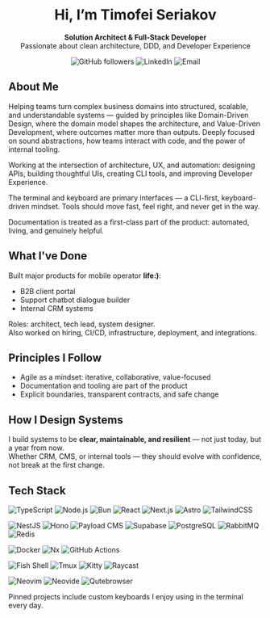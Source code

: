 <h1 align="center">Hi, I’m Timofei Seriakov</h1>
<p align="center">
  <strong>Solution Architect & Full-Stack Developer</strong><br>
  Passionate about clean architecture, DDD, and Developer Experience
</p>

<p align="center">
  <a href="https://github.com/TimSeriakov" style="text-decoration: none;">
    <img alt="GitHub followers" src="https://img.shields.io/github/followers/TimSeriakov?label=GitHub&style=flat-square&logo=github">
  </a>
  <a href="https://linkedin.com/in/timofei-seriakov" style="text-decoration: none;">
    <img alt="LinkedIn" src="https://img.shields.io/badge/LinkedIn-blue?style=flat-square&logo=linkedin">
  </a>
  <a href="mailto:t.seriakov@gmail.com" style="text-decoration: none;">
    <img alt="Email" src="https://img.shields.io/badge/email-t.seriakov@gmail.com-red?style=flat-square&logo=gmail&logoColor=white">
  </a>
</p>

## About Me

Helping teams turn complex business domains into structured, scalable, and understandable systems — guided by principles like Domain-Driven Design, where the domain model shapes the architecture, and Value-Driven Development, where outcomes matter more than outputs.
Deeply focused on sound abstractions, how teams interact with code, and the power of internal tooling.

Working at the intersection of architecture, UX, and automation:
designing APIs, building thoughtful UIs, creating CLI tools, and improving Developer Experience.

The terminal and keyboard are primary interfaces — a CLI-first, keyboard-driven mindset.
Tools should move fast, feel right, and never get in the way.

Documentation is treated as a first-class part of the product: automated, living, and genuinely helpful.

## What I've Done

Built major products for mobile operator **life:)**:
- B2B client portal
- Support chatbot dialogue builder
- Internal CRM systems

Roles: architect, tech lead, system designer.  
Also worked on hiring, CI/CD, infrastructure, deployment, and integrations.

## Principles I Follow

- Agile as a mindset: iterative, collaborative, value-focused
- Documentation and tooling are part of the product
- Explicit boundaries, transparent contracts, and safe change

## How I Design Systems

I build systems to be **clear, maintainable, and resilient** — not just today, but a year from now.  
Whether CRM, CMS, or internal tools — they should evolve with confidence, not break at the first change.

## Tech Stack

![TypeScript](https://img.shields.io/badge/TypeScript-3178c6?style=flat-square&logo=typescript&logoColor=white)
![Node.js](https://img.shields.io/badge/Node.js-339933?style=flat-square&logo=node.js&logoColor=white)
![Bun](https://img.shields.io/badge/Bun-%23000000?style=flat-square&logo=bun&logoColor=white)
![React](https://img.shields.io/badge/React-20232a?style=flat-square&logo=react&logoColor=61dafb)
![Next.js](https://img.shields.io/badge/Next.js-000?style=flat-square&logo=next.js)
![Astro](https://img.shields.io/badge/Astro-000000?style=flat-square&logo=astro&logoColor=white)
![TailwindCSS](https://img.shields.io/badge/Tailwind-38B2AC?style=flat-square&logo=tailwind-css&logoColor=white)

![NestJS](https://img.shields.io/badge/NestJS-E0234E?style=flat-square&logo=nestjs&logoColor=white)
![Hono](https://img.shields.io/badge/Hono-222222?style=flat-square&logo=lightning&logoColor=FFEA00)
![Payload CMS](https://img.shields.io/badge/Payload%20CMS-000000?style=flat-square&logo=payloadcms&logoColor=white)
![Supabase](https://img.shields.io/badge/Supabase-3ECF8E?style=flat-square&logo=supabase&logoColor=white)
![PostgreSQL](https://img.shields.io/badge/PostgreSQL-4169E1?style=flat-square&logo=postgresql&logoColor=white)
![RabbitMQ](https://img.shields.io/badge/RabbitMQ-FF6600?style=flat-square&logo=rabbitmq&logoColor=white)
![Redis](https://img.shields.io/badge/Redis-DC382D?style=flat-square&logo=redis&logoColor=white)

![Docker](https://img.shields.io/badge/Docker-2496ED?style=flat-square&logo=docker&logoColor=white)
![Nx](https://img.shields.io/badge/Nx-143055?style=flat-square&logo=nx&logoColor=white)
![GitHub Actions](https://img.shields.io/badge/GitHub_Actions-2088FF?style=flat-square&logo=github-actions&logoColor=white)

![Fish Shell](https://img.shields.io/badge/Fish_Shell-4f5d95?style=flat-square&logo=gnu-bash&logoColor=white)
![Tmux](https://img.shields.io/badge/Tmux-1BB91F?style=flat-square&logo=tmux&logoColor=white)
![Kitty](https://img.shields.io/badge/Kitty-Terminal-7F52FF?style=flat-square)
![Raycast](https://img.shields.io/badge/Raycast-000000?style=flat-square&logo=raycast&logoColor=white)

![Neovim](https://img.shields.io/badge/Neovim-2F6E3C?style=flat-square&logo=neovim&logoColor=white)
![Neovide](https://img.shields.io/badge/Neovide-2E7D32?style=flat-square&logo=rust&logoColor=white)
![Qutebrowser](https://img.shields.io/badge/Qutebrowser-4D9AD9?style=flat-square&logo=qt&logoColor=white)

Pinned projects include custom keyboards I enjoy using in the terminal every day.
